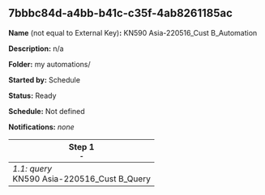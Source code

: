 ## 7bbbc84d-a4bb-b41c-c35f-4ab8261185ac

**Name** (not equal to External Key)**:** KN590 Asia-220516_Cust B_Automation

**Description:** n/a

**Folder:** my automations/

**Started by:** Schedule

**Status:** Ready

**Schedule:** Not defined

**Notifications:** _none_


| Step 1<br>_<small>-</small>_ |
| --- |
| _1.1: query_<br>KN590 Asia-220516_Cust B_Query |
